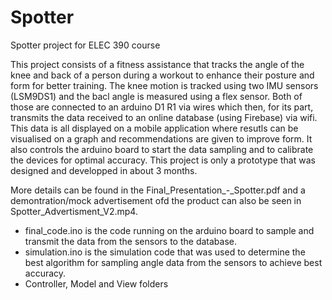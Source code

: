 # Spotter
Spotter project for ELEC 390 course

This project consists of a fitness assistance that tracks the angle of the knee and back of a person during a workout to enhance their posture and form for better training. The knee motion is tracked using two IMU sensors (LSM9DS1) and the bacl angle is measured using a flex sensor. Both of those are connected to an arduino D1 R1 via wires which then, for its part, transmits the data received to an online database (using Firebase) via wifi. This data is all displayed on a mobile application where resutls can be visualised on a graph and recommendations are given to improve form. It also controls the arduino board to start the data sampling and to calibrate the devices for optimal accuracy. This project is only a prototype that was designed and developped in about 3 months.

More details can be found in the Final_Presentation_-_Spotter.pdf and a demontration/mock advertisement ofd the product can also be seen in Spotter_Advertisment_V2.mp4.

- final_code.ino is the code running on the arduino board to sample and transmit the data from the sensors to the database.
- simulation.ino is the simulation code that was used to determine the best algorithm for sampling angle data from the sensors to achieve best accuracy.
- Controller, Model and View folders
